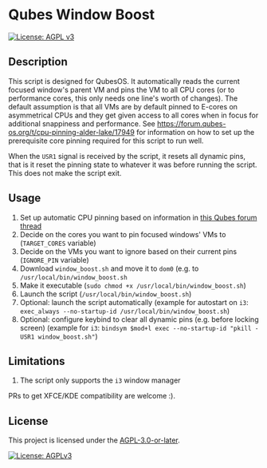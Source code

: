 # Qubes Window Boost

[![License: AGPL v3](https://img.shields.io/badge/License-AGPLv3-blue.svg)](https://www.gnu.org/licenses/agpl-3.0.en.html) 

## Description

This script is designed for QubesOS. It automatically reads the current
focused window's parent VM and pins the VM to all CPU cores (or to performance
cores, this only needs one line's worth of changes). The default assumption is that
all VMs are by default pinned to E-cores on asymmetrical CPUs and they get
given access to all cores when in focus for additional snappiness and
performance. See https://forum.qubes-os.org/t/cpu-pinning-alder-lake/17949 for
information on how to set up the prerequisite core pinning required for this
script to run well.

When the `USR1` signal is received by the script, it resets all dynamic pins, that is
it reset the pinning state to whatever it was before running the script. This does not
make the script exit.

## Usage

1. Set up automatic CPU pinning based on information in [this Qubes forum thread](https://forum.qubes-os.org/t/cpu-pinning-alder-lake/17949)
2. Decide on the cores you want to pin focused windows' VMs to (`TARGET_CORES` variable)
3. Decide on the VMs you want to ignore based on their current pins (`IGNORE_PIN` variable)
4. Download `window_boost.sh` and move it to `dom0` (e.g. to `/usr/local/bin/window_boost.sh`
5. Make it executable (`sudo chmod +x /usr/local/bin/window_boost.sh`)
6. Launch the script (`/usr/local/bin/window_boost.sh`)
7. Optional: launch the script automatically (example for autostart on `i3`: `exec_always --no-startup-id /usr/local/bin/window_boost.sh`)
8. Optional: configure keybind to clear all dynamic pins (e.g. before locking screen) (example for `i3`: `bindsym $mod+l exec --no-startup-id "pkill -USR1 window_boost.sh"`)

## Limitations

1. The script only supports the `i3` window manager

PRs to get XFCE/KDE compatibility are welcome :).

## License
This project is licensed under the [AGPL-3.0-or-later](https://www.gnu.org/licenses/agpl-3.0.html).

[![License: AGPLv3](https://www.gnu.org/graphics/agplv3-with-text-162x68.png)](https://www.gnu.org/licenses/agpl-3.0.html)
